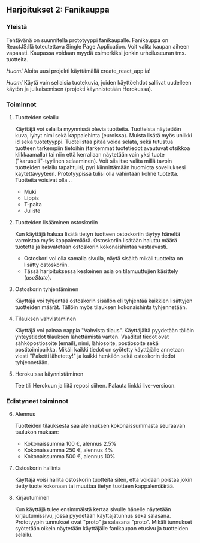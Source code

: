 ## Harjoitukset 2: Fanikauppa

### Yleistä

Tehtävänä on suunnitella prototyyppi fanikaupalle. Fanikauppa on ReactJS:llä toteutettava Single Page Application. Voit valita kaupan aiheen vapaasti. Kaupassa voidaan myydä esimerkiksi jonkin urheiluseuran tms. tuotteita.

*Huom!* Aloita uusi projekti käyttämällä create_react_app:ia!

*Huom!* Käytä vain sellaisia tuotekuvia, joiden käyttöehdot sallivat uudelleen käytön ja julkaisemisen (projekti käynnistetään Herokussa).

### Toiminnot

1. Tuotteiden selailu

    Käyttäjä voi selailla myynnissä olevia tuotteita. Tuotteista näytetään kuva, lyhyt nimi sekä kappalehinta (euroissa). Muista lisätä myös uniikki id sekä tuotetyyppi. Tuotelistaa pitää voida selata, sekä tutustua tuotteen tarkempiin tietoihin (tarkemmat tuotetiedot avautuvat otsikkoa klikkaamalla) tai niin että kerrallaan näytetään vain yksi tuote ("karuselli"-tyylinen selaaminen). Voit siis itse valita millä tavoin tuotteiden selailu tapahtuisi, pyri kiinnittämään huomiota sovelluksesi käytettävyyteen. Prototyypissä tulisi olla vähintään kolme tuotetta.
    Tuotteita voisivat olla...

    - Muki
    - Lippis
    - T-paita
    - Juliste

2. Tuotteiden lisääminen ostoskoriin

    Kun käyttäjä haluaa lisätä tietyn tuotteen ostoskoriin täytyy häneltä varmistaa myös kappalemäärä. Ostoskoriin lisätään haluttu määrä tuotetta ja kasvatetaan ostoskorin kokonaishintaa vastaavasti.

    - Ostoskori voi olla samalla sivulla, näytä sisältö mikäli tuotteita on lisätty ostoskoriin.
    - Tässä harjoituksessa keskeinen asia on tilamuuttujien käsittely (*useState*).

3. Ostoskorin tyhjentäminen

    Käyttäjä voi tyhjentää ostoskorin sisällön eli tyhjentää kaikkien lisättyjen tuotteiden määrät. Tällöin myös tilauksen kokonaishinta tyhjennetään.

4. Tilauksen vahvistaminen

    Käyttäjä voi painaa nappia "Vahvista tilaus". Käyttäjältä pyydetään tällöin yhteystiedot tilauksen lähettämistä varten. Vaaditut tiedot ovat sähköpostiosoite (email), nimi, lähiosoite, postiosoite sekä postitoimipaikka. Mikäli kaikki tiedot on syötetty käyttäjälle annetaan viesti "Paketti lähetetty!" ja kaikki henkilön sekä ostoskorin tiedot tyhjennetään.

5. Heroku:ssa käynnistäminen

    Tee tili Herokuun ja liitä reposi siihen. Palauta linkki live-versioon.

### Edistyneet toiminnot

6. Alennus

    Tuotteiden tilauksesta saa alennuksen kokonaissummasta seuraavan taulukon mukaan:
    - Kokonaissumma 100 €, alennus 2.5%
    - Kokonaissumma 250 €, alennus 4%
    - Kokonaissumma 500 €, alennus 10%

7. Ostoskorin hallinta

    Käyttäjä voisi hallita ostoskorin tuotteita siten, että voidaan poistaa jokin tietty tuote kokonaan tai muuttaa tietyn tuotteen kappalemäärää.

8. Kirjautuminen

    Kun käyttäjä tulee ensimmäistä kertaa sivulle hänelle näytetään kirjautumissivu, jossa pyydetään käyttäjätunnus sekä salasana. Prototyypin tunnukset ovat "proto" ja salasana "proto". Mikäli tunnukset syötetään oikein näytetään käyttäjälle fanikaupan etusivu ja tuotteiden selailu.